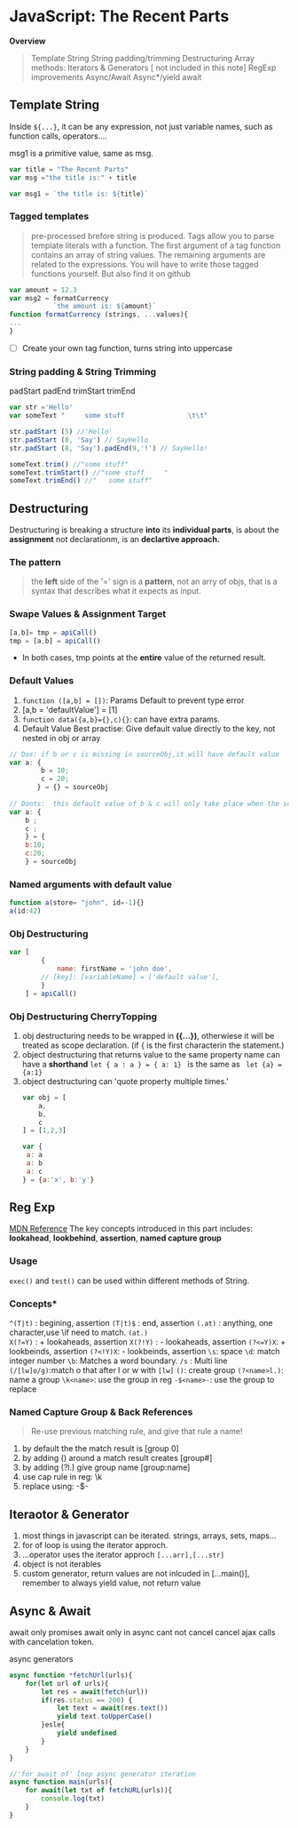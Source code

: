 
# JavaScript: The Recent Parts
**Overview**
> Template String 
> String padding/trimming
> Destructuring
> Array methods: 
> Iterators & Generators [ not included in this note]
> RegExp improvements
> Async/Await
> Async*/yield await

## Template String
Inside ````${...}````, it can be any expression, not just variable names, such as function calls, operators....

msg1 is a primitive value, same as msg.

```javascript
var title = "The Recent Parts"
var msg ="the title is:" + title
```

```javascript
var msg1 = `the title is: ${title}`
```
### Tagged templates
> pre-processed brefore string is produced.
> Tags allow you to parse template literals with a function. The first argument of a tag function contains an array of string values. The remaining arguments are related to the expressions.
> You will have to write those tagged functions yourself. But also find it on github

```javascript
var amount = 12.3
var msg2 = formatCurrency
           `the amount is: ${amount}`
function formatCurrency (strings, ...values){
...
}
```
- [ ] Create your own tag function, turns string into uppercase

### String padding & String Trimming
padStart padEnd trimStart trimEnd
```javascript
var str ='Hello'
var someText "     some stuff                \t\t"

str.padStart (5) //'Hello'
str.padStart (8, 'Say') // SayHello
str.padStart (8, 'Say').padEnd(9,'!') // SayHello!

someText.trim() //"some stuff"
someText.trimStart() //"some stuff     "
someText.trimEnd() //"   some stuff"
```

## Destructuring

Destructuring is breaking a structure **into** its **individual parts**, is about the **assignment** not declarationm, is an **declartive approach.**

### The pattern 
> the **left** side of the '=' sign is a **pattern**, not an arry of objs, that is a syntax that describes what it expects as input.

### Swape Values & Assignment Target

```javascript
[a,b]= tmp = apiCall()
tmp = [a,b] = apiCall() 
```
- In both cases, tmp points at the **entire** value of the returned result.

### Default Values

1. ```function ([a,b] = [])```: Params Default to prevent type error
2. [a,b = 'defaultValue'] = [1]
3. ```function data({a,b}={},c){}```: can have extra params.
4. Default Value Best practise: Give default value directly to the key, not nested in obj or array
```javascript
// Dos: if b or c is missing in sourceObj,it will have default value 
var a: {
        b = 10; 
        c = 20; 
       } = {} = sourceObj
  
// Donts:  this default value of b & c will only take place when the sourceObj is undefined.
var a: {
    b ;
    c ; 
    } = {
    b:10;  
    c:20;
    } = sourceObj
```

### Named arguments with default value
```Javascript
function a(store= "john", id=-1){}
a(id:42)
```
### Obj Destructuring
``` javascript
var [
        {
            name: firstName = 'john doe',
        // [key]: [variableName] = ['default value'],
        }
    ] = apiCall()
```
### Obj Destructuring CherryTopping
1. obj destructuring needs to be wrapped in **({...})**, otherwiese it will be treated as scope declaration. (if { is the first characterin the statement.) 
2. object destructuring that returns value to the same property name can have a **shorthand** ```let { a : a } = { a: 1} ``` is the same as ``` let {a} = {a:1}```
3. object destructuring can 'quote property multiple times.'
    ```javascript
    var obj = [
        a,
        b,
        c
    ] = [1,2,3]
    
    var {
     a: a
     a: b
     a: c
    } = {a:'x', b:'y'}
    ```

## Reg Exp
[MDN Reference](MDN:Character%20classes,Accerstions%20....)
The key concepts introduced in this part includes: 
**lookahead**, **lookbehind**, **assertion**, **named capture group**

### Usage 
```exec()``` and ```test()``` can be used within different methods of String.

### Concepts* 
```^(T|t)``` : begining, assertion
```(T|t)$``` : end, assertion
```(.at)```  : anything, one character,use \if need to match. 
```(at.)```   
```X(?=Y)``` : + lookaheads, assertion
```X(?!Y)``` : - lookaheads, assertion
```(?<=Y)X```: + lookbeinds, assertion
```(?<!Y)X```: - lookbeinds, assertion
```\s```: space
```\d```: match integer number
```\b```: Matches a word boundary. 
```/s``` : Multi line 
```(/[lw]o/g)```:match o that after l or w with `[lw]`
```()```: create group
```(?<name>l.)```: name a group
```\k<name>```: use the group in reg
```-$<name>-```: use the group to replace

### Named Capture Group & Back References
> Re-use previous matching rule, and give that rule a name!
1. by default the the match result is [group 0]
2. by adding () around a match result creates [group#]
3. by adding (?<name>l.) give group name [group:name]
4. use cap rule in reg: \k<name>
5. replace using: -$<name>-

## Iteraotor & Generator
1. most things in javascript can be iterated. strings, arrays, sets, maps...
2. for of loop is using the iterator approch. 
3. ...operator uses the iterator approch ```[...arr],[...str]```
4. object is not iterables
5. custom generator, return values are not inlcuded in [...main()], remember to always yield value, not return value

## Async & Await
await only promises
await only in async
cant not cancel 
cancel ajax calls with cancelation token.

async generators

```javascript 
async function *fetchUrl(urls){
    for(let url of urls){
        let res = await(fetch(url))
        if(res.status == 200) {
            let text = await(res.text())
            yield text.toUpperCase()
        }esle{
            yield undefined
        }
    }
}
```

```javascript
//'for await of' loop async generator iteration
async function main(urls){
    for await(let txt of fetchURL(urls)){
        console.log(txt)
    }
}
```
